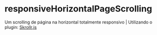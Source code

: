 # responsiveHorizontalPageScrolling
Um scrolling de página na horizontal totalmente responsivo | 
Utilizando o plugin: <a href="https://github.com/Prinzhorn/skrollr" target="_blank">Skrollr.js 
